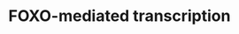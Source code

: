 ---
annotations:
- type: Pathway Ontology
  value: forkhead class O signaling pathway
authors:
- ReactomeTeam
- DeSl
description: The family of FOXO transcription factors includes FOXO1, FOXO3, FOXO4
  and FOXO6. FOXO transcription factors integrate pathways that regulate cell survival,
  growth, differentiation and metabolism in response to environmental changes, such
  as growth factor deprivation, starvation and oxidative stress (reviewed by Accili
  and Arden 2004, Calnan and Brunet 2008, Eijkelenboom and Burgering 2013).  View
  original pathway at [http://www.reactome.org/PathwayBrowser/#DIAGRAM=9614085 Reactome].
last-edited: 2021-01-25
organisms:
- Homo sapiens
redirect_from:
- /index.php/Pathway:WP5008
- /instance/WP5008
schema-jsonld:
- '@context': https://schema.org/
  '@id': https://wikipathways.github.io/pathways/WP5008.html
  '@type': Dataset
  creator:
    '@type': Organization
    name: WikiPathways
  description: The family of FOXO transcription factors includes FOXO1, FOXO3, FOXO4
    and FOXO6. FOXO transcription factors integrate pathways that regulate cell survival,
    growth, differentiation and metabolism in response to environmental changes, such
    as growth factor deprivation, starvation and oxidative stress (reviewed by Accili
    and Arden 2004, Calnan and Brunet 2008, Eijkelenboom and Burgering 2013).  View
    original pathway at [http://www.reactome.org/PathwayBrowser/#DIAGRAM=9614085 Reactome].
  keywords:
  - p-T24,S256,S319-FOXO1
  - CREBBP,EP300
  - 'CREBBP-S-S-FOXO4 '
  - p-T32,S197,S262-FOXO4:YWHAZ dimer
  - FOXO1
  - 'FOXO4-S-S-CREBBP '
  - FOXO1,FOXO3,FOXO4,(FOXO6)
  - p-T24,S256,S319-FOXO1,p-T32,S253,S315-FOXO3,p-T32,S197,S262-FOXO4,(p-T26,S184-FOXO6)
  - ATP
  - FOXO4
  - 'YWHAB '
  - 2'-O-acetyl-ADP-ribose
  - NAM
  - Ac-CoA
  - transcription of
  - 'SFN '
  - oxidative stress,
  - dimer,SFN dimer
  - p-T32,S253,S315-FOXO3:YWHAZ,YWHAQ,SFN
  - cell death genes
  - 'FOXO4-S-S-EP300 '
  - 'SIRT3 '
  - ROS
  - 'KAT2B '
  - p-T32,S197,S262-FOXO4
  - CoA-SH
  - FOXO1:CREBBP
  - NAD+
  - p-T,p-S-AKT
  - CREBPP-S-S-FOXO4:FOXO4-S-S-CREBBP,EP300-S-S-FOXO4:FOXO4-S-S-EP300
  - CREBBP
  - 'YWHAG '
  - neuronal genes
  - 'YWHAZ '
  - Ac-K-FOXO4
  - p-T32,S253,S315-FOXO3
  - 'CREBBP '
  - ADP
  - 'p-T309,S474-AKT2 '
  - YWHAZ dimer
  - dimer,YWHAG
  - 'YWHAQ '
  - dimer,YWHAB dimer
  - FOXO3
  - 'p-T32,S253,S315-FOXO3 '
  - 'EP300-S-S-FOXO4 '
  - signaling
  - PIP3 activates AKT
  - SIRT1,SIRT3
  - 'p-T305,S472-AKT3 '
  - SOH-C481-FOXO4
  - 'p-T32,S197,S262-FOXO4 '
  - FOXO-mediated
  - EP300-S-S-FOXO4:FOXO4-S-S-EP300
  - TXNIP
  - cell cycle genes
  - Ac-K242,K259,K271,K290,K569-FOXO3
  - 'FOXO1 '
  - KAT2B,(EP300)
  - YWHAZ dimer,YWHAQ
  - 'p-T26,S184-FOXO6 '
  - TXN
  - metabolic and
  - EP300
  - 'p-T24,S256,S319-FOXO1 '
  - 'p-T308,S473-AKT1 '
  - 'SIRT1 '
  - p-T24,S256,S319-FOXO1:YWHAZ,YWHAQ,YWHAG,YWHAB
  - 'FOXO3 '
  - 'FOXO6 '
  - 'FOXO4 '
  - 'EP300 '
  - p-T24,S256,S319-FOXO1,p-T32,S253,S315-FOXO3,p-T32,S197,S262-FOXO4
  - SIRT1
  - Ac-K245,K248,K265-FOXO1
  - 2xHC-TXN
  license: CC0
  name: FOXO-mediated transcription
seo: CreativeWork
title: FOXO-mediated transcription
wpid: WP5008
---